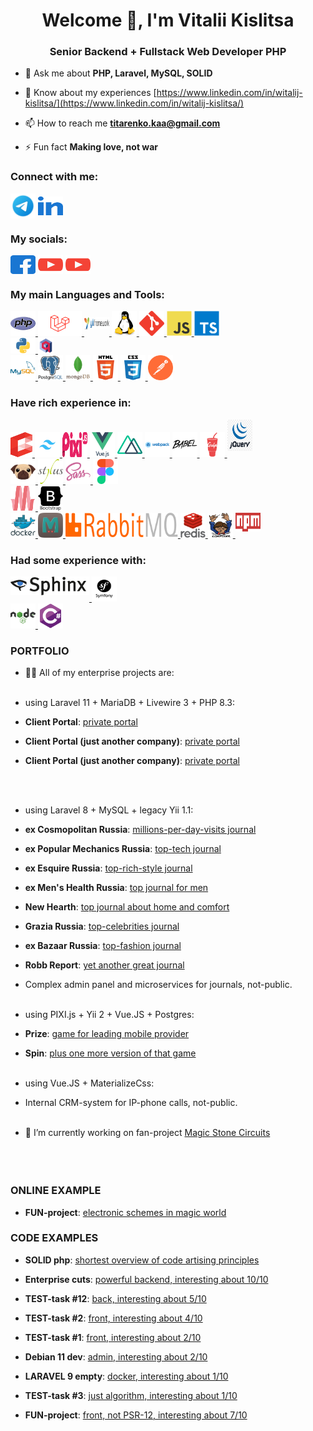 <h1 align="center">Welcome 👋, I'm Vitalii Kislitsa</h1>
<h3 align="center">Senior Backend + Fullstack Web Developer PHP</h3>

- 💬 Ask me about **PHP, Laravel, MySQL, SOLID**

- 📄 Know about my experiences [https://www.linkedin.com/in/witalij-kislitsa/](https://www.linkedin.com/in/witalij-kislitsa/)

- 📫 How to reach me **titarenko.kaa@gmail.com**

- ⚡ Fun fact **Making love, not war**

<h3 align="left">Connect with me:</h3>
<p align="left">
<a href="https://t.me/WitalijKaa" target="_blank"><img align="center" src="https://github.com/WitalijKaa/WitalijKaa/blob/main/img/telega.png?raw=true" alt="WitalijKaa" height="auto" width="40" /></a>
<a href="https://linkedin.com/in/witalij-kislitsa" target="_blank"><img align="center" src="https://github.com/WitalijKaa/WitalijKaa/blob/main/img/linked-in.svg?raw=true" alt="witalij-kislitsa" height="30" width="40" /></a>
</p>

<h3 align="left">My socials:</h3>
<p align="left">
<a href="https://fb.com/witalij.kaa.titarenko" target="_blank"><img align="center" src="https://github.com/WitalijKaa/WitalijKaa/blob/main/img/facebook.svg?raw=true" alt="witalij.kaa.titarenko" height="30" width="40" /></a>
<a href="https://www.youtube.com/channel/UCT4Y7ks649av1x26jUt9w2g" target="_blank"><img align="center" src="https://github.com/WitalijKaa/WitalijKaa/blob/main/img/youtube.svg?raw=true" alt="uct4y7ks649av1x26jut9w2g" height="30" width="40" /></a>
<a href="https://www.youtube.com/@RadioRokkot" target="_blank"><img align="center" src="https://github.com/WitalijKaa/WitalijKaa/blob/main/img/youtube.svg?raw=true" alt="uct4y7ks649av1x26jut9w2g" height="30" width="40" /></a>
</p>

<h3 align="left">My main Languages and Tools:</h3>
<p align="left">
<a href="https://www.php.net" target="_blank" rel="noreferrer"> <img src="https://github.com/WitalijKaa/WitalijKaa/blob/main/img/php.svg?raw=true" alt="php" width="40" height="40"/> </a>
<a href="https://laravel.com/" target="_blank" rel="noreferrer"> <img src="https://github.com/WitalijKaa/WitalijKaa/blob/main/img/laravel.png?raw=true" alt="laravel" width="70" height="40"/> </a>
<a href="https://www.yiiframework.com/" target="_blank" rel="noreferrer"> <img src="https://github.com/WitalijKaa/WitalijKaa/blob/main/img/yii.png?raw=true" alt="yii" width="40" height="20" style="padding-bottom: 10px;"/> </a>
<a href="https://www.linux.org/" target="_blank" rel="noreferrer"> <img src="https://github.com/WitalijKaa/WitalijKaa/blob/main/img/linux.svg?raw=true" alt="linux" width="40" height="40"/> </a>
<a href="https://git-scm.com/" target="_blank" rel="noreferrer"> <img src="https://github.com/WitalijKaa/WitalijKaa/blob/main/img/git.svg?raw=true" alt="git" width="40" height="40"/> </a>
<a href="https://developer.mozilla.org/en-US/docs/Web/JavaScript" target="_blank" rel="noreferrer"> <img src="https://github.com/WitalijKaa/WitalijKaa/blob/main/img/js.svg?raw=true" alt="javascript" width="40" height="40"/> </a>
<a href="https://www.typescriptlang.org/" target="_blank" rel="noreferrer"> <img src="https://github.com/WitalijKaa/WitalijKaa/blob/main/img/ts.svg?raw=true" alt="typescript" width="40" height="40"/> </a>
<br>
<a href="https://www.python.org" target="_blank" rel="noreferrer"> <img src="https://github.com/WitalijKaa/WitalijKaa/blob/main/img/python.png?raw=true" alt="python" width="40" height="25"/> </a>
<a href="https://qdrant.tech" target="_blank" rel="noreferrer"> <img src="https://github.com/WitalijKaa/WitalijKaa/blob/main/img/qdrant.png?raw=true" alt="python" width="25" height="25"/> </a>
<br>
<a href="https://www.mysql.com/" target="_blank" rel="noreferrer"> <img src="https://github.com/WitalijKaa/WitalijKaa/blob/main/img/mysql.svg?raw=true" alt="mysql" width="40" height="40"/> </a>
<a href="https://www.postgresql.org" target="_blank" rel="noreferrer"> <img src="https://github.com/WitalijKaa/WitalijKaa/blob/main/img/postgresql.svg?raw=true" alt="postgresql" width="40" height="40"/> </a>
<a href="https://www.mongodb.com/" target="_blank" rel="noreferrer"> <img src="https://github.com/WitalijKaa/WitalijKaa/blob/main/img/mongodb.svg?raw=true" alt="mongodb" width="40" height="40"/> </a>
<a href="https://www.w3.org/html/" target="_blank" rel="noreferrer"> <img src="https://github.com/WitalijKaa/WitalijKaa/blob/main/img/html5.svg?raw=true" alt="html5" width="40" height="40"/> </a>
<a href="https://www.w3schools.com/css/" target="_blank" rel="noreferrer"> <img src="https://github.com/WitalijKaa/WitalijKaa/blob/main/img/css3.svg?raw=true" alt="css3" width="40" height="40"/> </a>
<a href="https://postman.com" target="_blank" rel="noreferrer"> <img src="https://github.com/WitalijKaa/WitalijKaa/blob/main/img/postman.svg?raw=true" alt="postman" width="40" height="40"/> </a>
</p>

<h3 align="left">Have rich experience in:</h3>
<p align="left">
<a href="https://laravel.com/docs/12.x/blade#main-content" target="_blank" rel="noreferrer"> <img src="https://github.com/WitalijKaa/WitalijKaa/blob/main/img/blade.svg?raw=true" alt="blade" width="35" height="40"/> </a>
<a href="https://tailwindcss.com/" target="_blank" rel="noreferrer"> <img src="https://github.com/WitalijKaa/WitalijKaa/blob/main/img/tailwind.png?raw=true" alt="tailwindcss" width="40" height="40"/> </a>
<a href="https://pixijs.com/" target="_blank" rel="noreferrer"> <img src="https://github.com/WitalijKaa/WitalijKaa/blob/main/img/pixijs.svg?raw=true" alt="pixijs" width="40" height="40"/> </a>
<a href="https://vuejs.org/" target="_blank" rel="noreferrer"> <img src="https://github.com/WitalijKaa/WitalijKaa/blob/main/img/vuejs.svg?raw=true" alt="vuejs" width="40" height="40"/> </a>
<a href="https://nuxtjs.org/" target="_blank" rel="noreferrer"> <img src="https://github.com/WitalijKaa/WitalijKaa/blob/main/img/nuxtjs.svg?raw=true" alt="nuxtjs" width="40" height="40"/> </a>
<a href="https://webpack.js.org" target="_blank" rel="noreferrer"> <img src="https://github.com/WitalijKaa/WitalijKaa/blob/main/img/webpack.svg?raw=true" alt="webpack" width="40" height="40"/> </a>
<a href="https://babeljs.io/" target="_blank" rel="noreferrer"><img src="https://github.com/WitalijKaa/WitalijKaa/blob/main/img/babel.svg?raw=true" alt="babel" width="40" height="40"/> </a>
<a href="https://gulpjs.com" target="_blank" rel="noreferrer"> <img src="https://github.com/WitalijKaa/WitalijKaa/blob/main/img/gulp.svg?raw=tru" alt="gulp" width="40" height="40"/> </a>
<a href="https://jquery.com/" target="_blank" rel="noreferrer"><img src="https://github.com/WitalijKaa/WitalijKaa/blob/main/img/jquery.png?raw=true" alt="jquery" width="40" height="50" style="padding-bottom: 10px;"/> </a>
<br>
<a href="https://pugjs.org" target="_blank" rel="noreferrer"> <img src="https://github.com/WitalijKaa/WitalijKaa/blob/main/img/pug.svg?raw=true" alt="pug" width="40" height="40"/> </a>
<a href="https://stylus-lang.com/" target="_blank" rel="noreferrer"> <img src="https://github.com/WitalijKaa/WitalijKaa/blob/main/img/stylus.svg?raw=true" alt="stylus" width="40" height="40"/> </a>
<a href="https://sass-lang.com" target="_blank" rel="noreferrer"> <img src="https://github.com/WitalijKaa/WitalijKaa/blob/main/img/sass.svg?raw=true" alt="sass" width="40" height="40"/> </a>
<a href="https://www.figma.com/" target="_blank" rel="noreferrer"> <img src="https://github.com/WitalijKaa/WitalijKaa/blob/main/img/figma.svg?raw=true" alt="figma" width="40" height="40"/> </a>
<br>
<a href="https://materializecss.com/" target="_blank" rel="noreferrer"> <img src="https://github.com/WitalijKaa/WitalijKaa/blob/main/img/materialize.svg?raw=true" alt="materialize" width="40" height="40"/> </a>
<a href="https://getbootstrap.com" target="_blank" rel="noreferrer"> <img src="https://github.com/WitalijKaa/WitalijKaa/blob/main/img/bootstrap.svg?raw=true" alt="bootstrap" width="40" height="40"/> </a>
<br>
<a href="https://www.docker.com/" target="_blank" rel="noreferrer"> <img src="https://github.com/WitalijKaa/WitalijKaa/blob/main/img/docker.svg?raw=tru" alt="docker" width="40" height="40"/> </a>
<a href="https://memcached.org/" target="_blank" rel="noreferrer"> <img src="https://github.com/WitalijKaa/WitalijKaa/blob/main/img/memcached.png?raw=true" alt="memcached" width="40" height="40"/> </a>
<a href="https://www.rabbitmq.com/" target="_blank" rel="noreferrer"> <img src="https://github.com/WitalijKaa/WitalijKaa/blob/main/img/rabbitmq.png?raw=true" alt="rabbitmq" width="180" height="40"/> </a>
<a href="https://redis.io" target="_blank" rel="noreferrer"> <img src="https://github.com/WitalijKaa/WitalijKaa/blob/main/img/redis.svg?raw=tru" alt="redis" width="40" height="40"/> </a>
<a href="https://getcomposer.org/" target="_blank" rel="noreferrer"> <img src="https://github.com/WitalijKaa/WitalijKaa/blob/main/img/composer.png?raw=true" alt="composer" width="40" height="40"/> </a>
<a href="https://www.npmjs.com/" target="_blank" rel="noreferrer"> <img src="https://github.com/WitalijKaa/WitalijKaa/blob/main/img/npm.png?raw=true" alt="npm" width="40" height="30" style="padding-bottom: 10px;"/> </a>
</p>

<h3 align="left">Had some experience with:</h3>
<p align="left">
<a href="http://sphinxsearch.com/" target="_blank" rel="noreferrer"> <img src="https://github.com/WitalijKaa/WitalijKaa/blob/main/img/sphinx.png?raw=true" alt="sphinxsearch" width="126"  height="30" style="padding-bottom: 10px;"/> </a>
<a href="https://symfony.com" target="_blank" rel="noreferrer"> <img src="https://github.com/WitalijKaa/WitalijKaa/blob/main/img/symfony.svg?raw=tru" alt="symfony" width="40" height="40"/> </a>
<br>
<a href="https://nodejs.org" target="_blank" rel="noreferrer"> <img src="https://github.com/WitalijKaa/WitalijKaa/blob/main/img/nodejs.svg?raw=tru" alt="nodejs" width="40" height="40"/> </a>
<a href="https://www.w3schools.com/cs/" target="_blank" rel="noreferrer"> <img src="https://github.com/WitalijKaa/WitalijKaa/blob/main/img/csharp.svg?raw=tru" alt="csharp" width="40" height="40"/> </a>
</p>

<h3 align="left">PORTFOLIO</h3>

- 👨‍💻 All of my enterprise projects are:
<br><br>
- using Laravel 11 + MariaDB + Livewire 3 + PHP 8.3:

- **Client Portal**: [private portal](https://client.americor.com/)

- **Client Portal (just another company)**: [private portal](https://client.advantage.law/)

- **Client Portal (just another company)**: [private portal](https://client.credit9.com/)

<br><br>
- using Laravel 8 + MySQL + legacy Yii 1.1:

- **ex Cosmopolitan Russia**: [millions-per-day-visits journal](https://www.thevoicemag.ru/)

- **ex Popular Mechanics Russia**: [top-tech journal](https://www.techinsider.ru/)

- **ex Esquire Russia**: [top-rich-style journal](https://www.pravilamag.ru/)

- **ex Men's Health Russia**: [top journal for men](https://www.mentoday.ru/)

- **New Hearth**: [top journal about home and comfort](https://www.novochag.ru/)

- **Grazia Russia**: [top-celebrities journal](https://graziamagazine.ru/)

- **ex Bazaar Russia**: [top-fashion journal](https://www.thesymbol.ru/)

- **Robb Report**: [yet another great journal](https://robb.report/)

- Complex admin panel and microservices for journals, not-public.
<br><br>
- using PIXI.js + Yii 2 + Vue.JS + Postgres:
- **Prize**: [game for leading mobile provider](https://priz.mts.ru/)

- **Spin**: [plus one more version of that game](https://kruti.mts.ru/)
<br><br>
- using Vue.JS + MaterializeCss:

- Internal CRM-system for IP-phone calls, not-public.
<br><br>
- 🔭 I’m currently working on fan-project [Magic Stone Circuits](https://github.com/WitalijKaa/magic-stone-circuit)
<br><br><br><br>

<h3 align="left">ONLINE EXAMPLE</h3>

- **FUN-project**: [electronic schemes in magic world](http://91.92.128.146/)

<h3 align="left">CODE EXAMPLES</h3>

- **SOLID php**: [shortest overview of code artising principles](https://github.com/WitalijKaa/test-task/blob/solid_php/solid.php)

- **Enterprise cuts**: [powerful backend, interesting about 10/10](https://github.com/WitalijKaa/test-task/tree/task_11)

- **TEST-task #12**: [back, interesting about 5/10](https://github.com/WitalijKaa/test-task/tree/task_12_3)

- **TEST-task #2**: [front, interesting about 4/10](https://github.com/WitalijKaa/test-task/tree/task_3_do)

- **TEST-task #1**: [front, interesting about 2/10](https://github.com/WitalijKaa/test-task/tree/task_1_2)

- **Debian 11 dev**: [admin, interesting about 2/10](https://github.com/WitalijKaa/test-task/tree/debian)

- **LARAVEL 9 empty**: [docker, interesting about 1/10](https://github.com/WitalijKaa/test-task/tree/laravel_9)

- **TEST-task #3**: [just algorithm, interesting about 1/10](https://github.com/WitalijKaa/test-task/tree/task_10_happy_numbers)

- **FUN-project**: [front, not PSR-12, interesting about 7/10](https://github.com/WitalijKaa/magic-stone-circuit)
